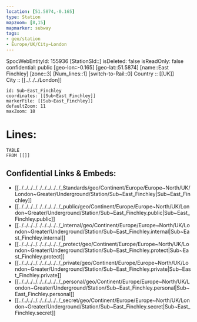 ```yaml
---
location: [51.5874,-0.165] 
type: Station 
mapzoom: [8,15] 
mapmarker: subway 
tags:
- geo/station
- Europe/UK/City~London
---
```

SpocWebEntityId: 155936
[StationSId::] 
isDeleted: false
isReadOnly: false
confidential: public
[geo-lon::-0.165] 
[geo-lat::51.5874] 
[name::East Finchley] 
[zone::3] 
[Num_lines::1] 
[switch-to-Rail::0] 
Country :: [[UK]]  
City :: [[../../../London]]  


```leaflet
id: Sub~East_Finchley
coordinates: [[Sub~East_Finchley]] 
markerFile: [[Sub~East_Finchley]] 
defaultZoom: 11 
maxZoom: 18
```


# Lines: 
```dataview
TABLE 
FROM [[]] 
```

## Confidential Links & Embeds: 
- [[../../../../../../../../../_Standards/geo/Continent/Europe/Europe~North/UK/London~Greater/Underground/Station/Sub~East_Finchley|Sub~East_Finchley]] 
- [[../../../../../../../../../_public/geo/Continent/Europe/Europe~North/UK/London~Greater/Underground/Station/Sub~East_Finchley.public|Sub~East_Finchley.public]] 
- [[../../../../../../../../../_internal/geo/Continent/Europe/Europe~North/UK/London~Greater/Underground/Station/Sub~East_Finchley.internal|Sub~East_Finchley.internal]] 
- [[../../../../../../../../../_protect/geo/Continent/Europe/Europe~North/UK/London~Greater/Underground/Station/Sub~East_Finchley.protect|Sub~East_Finchley.protect]] 
- [[../../../../../../../../../_private/geo/Continent/Europe/Europe~North/UK/London~Greater/Underground/Station/Sub~East_Finchley.private|Sub~East_Finchley.private]] 
- [[../../../../../../../../../_personal/geo/Continent/Europe/Europe~North/UK/London~Greater/Underground/Station/Sub~East_Finchley.personal|Sub~East_Finchley.personal]] 
- [[../../../../../../../../../_secret/geo/Continent/Europe/Europe~North/UK/London~Greater/Underground/Station/Sub~East_Finchley.secret|Sub~East_Finchley.secret]] 
